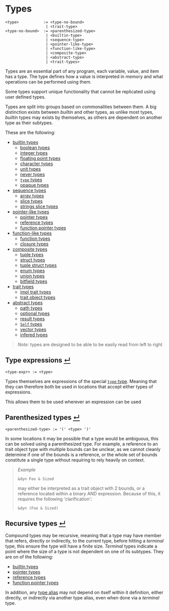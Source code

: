 # Types

```
<type>           := <type-no-bound>
                  | <trait-type>
<type-no-bound>  := <parenthesized-type>
                  | <builtin-type>
                  | <sequence-type>
                  | <pointer-like-type>
                  | <function-like-type>
                  | <composite-type>
                  | <abstract-type>
                  | <trait-types>
```

Types are an essential part of any program, each variable, value, and item has a type.
The type defines how a value is interpreted in memory and what operations can be performed using them.

Some types support unique functionality that cannot be replicated using user defined types.

Types are split into groups based on commonalities between them.
A big distinction exists between _builtin_ and other types, as unlike most types, _builtin_ types may exists by themselves, as others are dependent on another type as their subtypes.

These are the following:
- [builtin types]
  - [boolean types]
  - [integer types]
  - [floating point types]
  - [character types]
  - [unit types]
  - [never types]
  - [`type` types]
  - [opaque types]
- [sequence types]
  - [array types]
  - [slice types]
  - [strings slice types]
- [pointer-like types]
  - [pointer types]
  - [reference types]
  - [function pointer types]
- [function-like types]
  - [function types]
  - [closure types]
- [composite types]
  - [tuple types]
  - [struct types]
  - [tuple struct types]
  - [enum types]
  - [union types]
  - [bitfield types]
- [trait types]
  - [impl trait types]
  - [trait object types]
- [abstract types]
  - [path types]
  - [optional types]
  - [result types]
  - [`Self` types]
  - [vector types]
  - [infered types]

> _Note_: types are designed to be able to be easily read from left to right

## Type expressions [↵](#types)
```
<type-expr> := <type>
```

Types themselves are expressions of the special [`type` type].
Meaning that they can therefore both be used in locations that accept either types of expressions.

This allows them to be used wherever an expression can be used

## Parenthesized types [↵](#types)
```
<parenthesized-type> := '(' <type> ')'
```

In some locations it may be possible that a type would be ambiguous, this can be solved using a parenthesized type.
For example, a reference to an trait object type with multiple bounds can be unclear, as we cannot cleanly determine if one of the bounds is a reference,
or the whole set of bounds constitute a single type without requiring to rely heavily on context.

> _Example_
> ```
> &dyn Foo & Sized
> ```
> may either be interpreted as a trait object with 2 bounds, or a reference located within a binary AND expression.
> Because of this, it requires the following 'clarification':
> ```
> &dyn (Foo & Sized)
> ```

## Recursive types [↵](#types)

Compound types may be recursive, meaning that a type may have member that refers, directly or indirectly, to the current type, before hitting a _terminal_ type, this ensure the type will have a finite size.
_Terminal_ types indicate a point where the size of a type is not dependent on one of its subtypes.
They are on of the following:
- [builtin types]
- [pointer types]
- [reference types]
- [function pointer types]

In addition, any [type alias] may not depend on itself within it definition, either directly, or indirectly via another type alias, even when done via a _terminal_ type.


[abstract types]:         ./types/abstract-types.md
[infered types]:          ./types/abstract-types/inferred-types.md
[optional types]:         ./types/abstract-types/optional-types.md
[path types]:             ./types/abstract-types/path-types.md
[result types]:           ./types/abstract-types/result-types.md
[`Self` types]:           ./types/abstract-types/self-type.md
[vector types]:           ./types/abstract-types/vector-types.md
[composite types]:        ./types/composite-types.md
[bitfield types]:         ./types/composite-types/bitfield-types.md
[enum types]:             ./types/composite-types/enum-types.md
[struct types]:           ./types/composite-types/struct-types.md
[tuple struct types]:     ./types/composite-types/tuple-struct-types.md
[tuple types]:            ./types/composite-types/tuple-types.md
[union types]:            ./types/composite-types/union-types.md
[builtin types]:          ./types/builtin-types.md
[boolean types]:          ./types/builtin-types/boolean-types.md
[character types]:        ./types/builtin-types/character-types.md
[floating point types]:   ./types/builtin-types/floating-point-types.md
[integer types]:          ./types/builtin-types/integer-types.md
[never types]:            ./types/builtin-types/never-type.md
[opaque types]:           ./types/builtin-types/opaque-types.md
[`type` types]:           ./types/builtin-types/type-type.md
[`type` type]:            ./types/builtin-types/type-type.md
[unit types]:             ./types/builtin-types/unit-type.md
[function-like types]:    ./types/function-like-types.md
[closure types]:          ./types/function-like-types/closure-types.md
[function types]:         ./types/function-like-types/function-types.md
[pointer-like types]:     ./types/pointer-like-types.md
[function pointer types]: ./types/pointer-like-types/function-pointer-types.md
[pointer types]:          ./types/pointer-like-types/pointer-types.md
[reference types]:        ./types/pointer-like-types/reference-types.md
[sequence types]:         ./types/sequence-types.md
[array types]:            ./types/sequence-types/array-types.md
[slice types]:            ./types/sequence-types/slice-types.md
[strings slice types]:    ./types/sequence-types/string-slice-type.md
[trait types]:            ./types/trait-types.md
[impl trait types]:       ./types/trait-types/impl-trait-types.md
[trait object types]:     ./types/trait-types/trait-object-types.md
[type alias]:             ../items/type-aliases.md
